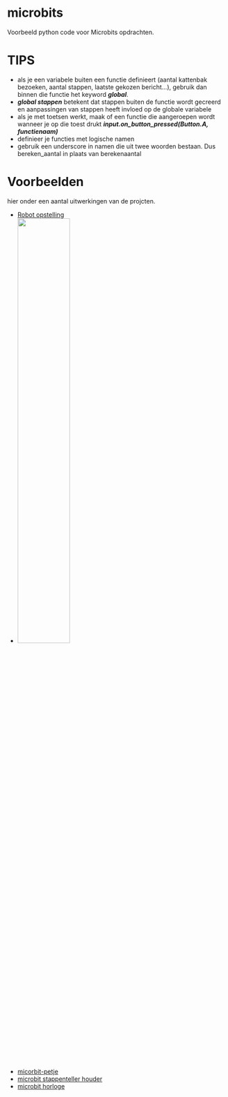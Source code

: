 # microbits

Voorbeeld python code voor Microbits opdrachten.

# TIPS
- als je een variabele buiten een functie definieert (aantal kattenbak bezoeken, aantal stappen, laatste gekozen bericht...), gebruik dan binnen die functie het keyword ***global***. 
- ***global stappen*** betekent dat stappen buiten de functie wordt gecreerd en aanpassingen van stappen heeft invloed op de globale variabele
- als je met toetsen werkt, maak of een functie die aangeroepen wordt wanneer je op die toest drukt ***input.on_button_pressed(Button.A, functienaam)***
- definieer je functies met logische namen
- gebruik een underscore in namen die uit twee woorden bestaan. Dus bereken_aantal in plaats van berekenaantal

# Voorbeelden 
hier onder een aantal uitwerkingen van de projcten.
- [Robot opstelling]()
- <img src="[https://i.imgur.com/ZWnhY9T.png](https://github.com/johantenhouten/co-teach/blob/main/media/kattenluik.jpg)" width=50% height=50%>
- [micorbit-petje]() 
- [microbit stappenteller houder]()
- [microbit horloge]()

